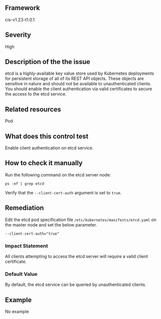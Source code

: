 ## Framework
cis-v1.23-t1.0.1
 
## Severity
High

## Description of the the issue
etcd is a highly-available key value store used by Kubernetes deployments for persistent storage of all of its REST API objects. These objects are sensitive in nature and should not be available to unauthenticated clients. You should enable the client authentication via valid certificates to secure the access to the etcd service.
 
## Related resources
Pod
 
## What does this control test
Enable client authentication on etcd service.
 
## How to check it manually
Run the following command on the etcd server node:

 
```
ps -ef | grep etcd

```
 Verify that the `--client-cert-auth` argument is set to `true`.
## Remediation
Edit the etcd pod specification file `/etc/kubernetes/manifests/etcd.yaml` on the master node and set the below parameter.

 
```
--client-cert-auth="true"

```
 
### Impact Statement
All clients attempting to access the etcd server will require a valid client certificate.
### Default Value
By default, the etcd service can be queried by unauthenticated clients.
## Example
No example
